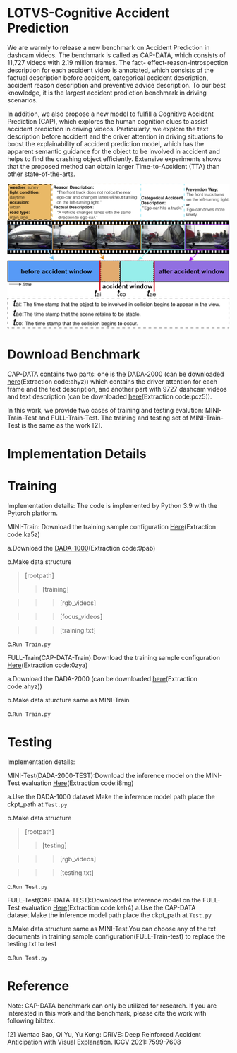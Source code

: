 # LOTVS-Cognitive Accident Prediction
We are warmly to release a new benchmark on Accident Prediction in dashcam videos. The benchmark is called as CAP-DATA, which consists of 11,727 videos with 2.19 million frames. The fact- effect-reason-introspection description for each accident video is annotated, which consists of the factual description before accident, categorical accident description, accident reason description and preventive advice description. To our best knowledge, it is the largest accident prediction benchmark in driving scenarios.

In addition, we also propose a new model to fulfill a Cognitive Accident Prediction (CAP), which explores the human cognition clues to assist accident prediction in driving videos. Particularly, we explore the text description before accident and the driver attention in driving situations to boost the explainability of accident prediction model, which has the apparent semantic guidance for the object to be involved in accident and helps to find the crashing object efficiently. Extensive experiments shows that the proposed method can obtain larger Time-to-Accident (TTA) than other state-of-the-arts.


![image](https://github.com/JWFanggit/LOTVS-CAP/blob/main/CAP-DATA.png)

# Download Benchmark
CAP-DATA contains two parts: one is the DADA-2000 (can be downloaded [here](https://pan.baidu.com/s/1oxoQKYIaNCkLCxVCrOwgHw?pwd=ahyz)(Extraction code:ahyz)) which contains the driver attention for each frame and the text description, and another part with 9727 dashcam videos and text description (can be downloaded [here](https://pan.baidu.com/s/1QjrTiBEVLgwBPnGkBOKaZg?pwd=pcz5 )(Extraction code:pcz5)). 

In this work, we provide two cases of training and testing evalution: MINI-Train-Test and FULL-Train-Test. The training and testing set of MINI-Train-Test is the same as the work [2].

# Implementation Details
# Training
Implementation details:
The code is implemented by Python 3.9 with the Pytorch platform. 

MINI-Train: Download the training sample configuration [Here](https://pan.baidu.com/s/1SOLOM01OMlZSz5a7s2khHA )(Extraction code:ka5z)

a.Download the [DADA-1000](https://pan.baidu.com/share/init?surl=RfNjeW0Rjj6R4N7beSTYrA)(Extraction code:9pab)

b.Make data structure
>[rootpath]
>>[training]

>>>[rgb_videos]

>>>[focus_videos]

>>>[training.txt]

c.```Run Train.py```

FULL-Train(CAP-DATA-Train):Download the training sample configuration [Here](https://pan.baidu.com/s/1Ls_qZZU_IMl6D8Muu7cMVg )(Extraction code:0zya)

a.Download the DADA-2000 (can be downloaded [here](https://pan.baidu.com/s/1oxoQKYIaNCkLCxVCrOwgHw?pwd=ahyz)(Extraction code:ahyz))

b.Make data sturcture same as MINI-Train

c.```Run Train.py```

# Testing
Implementation details:


MINI-Test(DADA-2000-TEST):Download the inference model on the MINI-Test evaluation [Here](https://pan.baidu.com/s/1tgXcaEaWQdgmoB7eubuZfA)(Extraction code:i8mg)

a.Use the DADA-1000 dataset.Make the inference model path place the ckpt_path at ```Test.py```

b.Make data structure
>[rootpath]
>>[testing]

>>>[rgb_videos]

>>>[testing.txt]

c.```Run Test.py```

FULL-Test(CAP-DATA-TEST):Download the inference model on the FULL-Test evaluation [Here](https://pan.baidu.com/s/13iFDdi_aInqQBFOJHOXl8w)(Extraction code:keh4)
a.Use the CAP-DATA dataset.Make the inference model path place the ckpt_path at ```Test.py```

b.Make data structure same as MINI-Test.You can choose any of the txt documents in training sample configuration(FULL-Train-test) to replace the testing.txt to test

c.```Run Test.py```


# Reference

Note: CAP-DATA benchmark can only be utilized for research. If you are interested in this work and the benchmark, please cite the work with following bibtex.

[2] Wentao Bao, Qi Yu, Yu Kong: DRIVE: Deep Reinforced Accident Anticipation with Visual Explanation. ICCV 2021: 7599-7608


